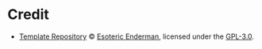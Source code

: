 # Credit

- [Template Repository][template] &copy; [Esoteric Enderman][template-author], licensed under the [GPL-3.0][gpl-3.0].

<!-- Link aliases -->

<!-- Template -->

[template]: https://github.com/esoterictemplates/template
[template-version]: https://github.com/esoterictemplates/template/tree/3.0.0
[template-author]: https://enderman.dev

<!-- Licenses -->

[gpl-3.0]: ../LICENSE
